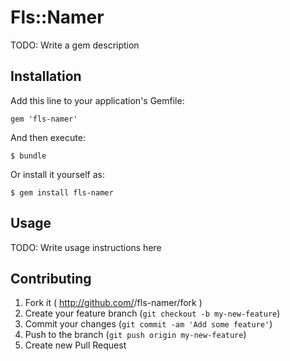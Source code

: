 # Fls::Namer

TODO: Write a gem description

## Installation

Add this line to your application's Gemfile:

    gem 'fls-namer'

And then execute:

    $ bundle

Or install it yourself as:

    $ gem install fls-namer

## Usage

TODO: Write usage instructions here

## Contributing

1. Fork it ( http://github.com/<my-github-username>/fls-namer/fork )
2. Create your feature branch (`git checkout -b my-new-feature`)
3. Commit your changes (`git commit -am 'Add some feature'`)
4. Push to the branch (`git push origin my-new-feature`)
5. Create new Pull Request
